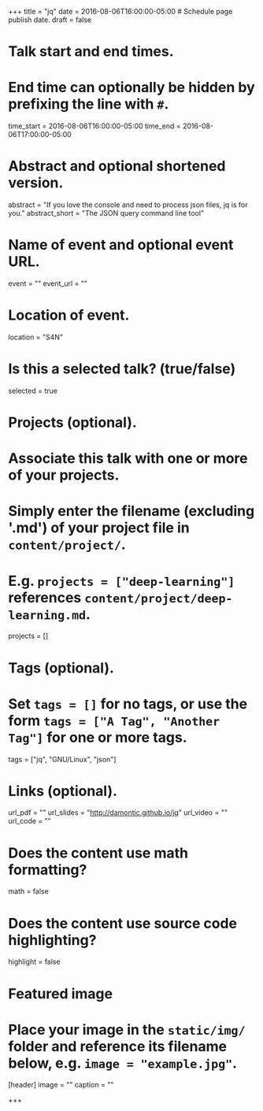 +++
title = "jq"
date = 2016-08-06T16:00:00-05:00  # Schedule page publish date.
draft = false

# Talk start and end times.
#   End time can optionally be hidden by prefixing the line with `#`.
time_start = 2016-08-06T16:00:00-05:00
time_end = 2016-08-06T17:00:00-05:00

# Abstract and optional shortened version.
abstract = "If you love the console and need to process json files, jq is for you."
abstract_short = "The JSON query command line tool"

# Name of event and optional event URL.
event = ""
event_url = ""

# Location of event.
location = "S4N"

# Is this a selected talk? (true/false)
selected = true

# Projects (optional).
#   Associate this talk with one or more of your projects.
#   Simply enter the filename (excluding '.md') of your project file in `content/project/`.
#   E.g. `projects = ["deep-learning"]` references `content/project/deep-learning.md`.
projects = []

# Tags (optional).
#   Set `tags = []` for no tags, or use the form `tags = ["A Tag", "Another Tag"]` for one or more tags.
tags = ["jq", "GNU/Linux", "json"]

# Links (optional).
url_pdf = ""
url_slides = "http://damontic.github.io/jq"
url_video = ""
url_code = ""

# Does the content use math formatting?
math = false

# Does the content use source code highlighting?
highlight = false

# Featured image
# Place your image in the `static/img/` folder and reference its filename below, e.g. `image = "example.jpg"`.
[header]
image = ""
caption = ""

+++
